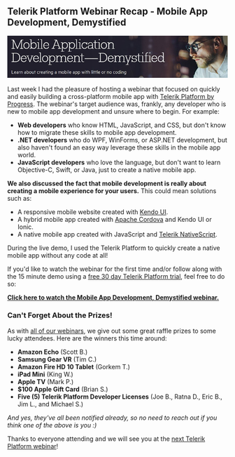 ## Telerik Platform Webinar Recap - Mobile App Development, Demystified

[![mobile app development webinar](sep-webinar-guy.jpg)](http://www.telerik.com/webinars/appbuilder/mobile-application-development-demystified)

Last week I had the pleasure of hosting a webinar that focused on quickly and easily building a cross-platform mobile app with [Telerik Platform by Progress](http://www.telerik.com/platform). The webinar's target audience was, frankly, any developer who is new to mobile app development and unsure where to begin. For example:

- **Web developers** who know HTML, JavaScript, and CSS, but don't know how to migrate these skills to mobile app development.
- **.NET developers** who do WPF, WinForms, or ASP.NET development, but also haven't found an easy way leverage these skills in the mobile app world.
- **JavaScript developers** who love the language, but don't want to learn Objective-C, Swift, or Java, just to create a native mobile app.

**We also discussed the fact that mobile development is really about creating a mobile experience for your users.** This could mean solutions such as:

- A responsive mobile website created with [Kendo UI](http://www.telerik.com/kendo-ui).
- A hybrid mobile app created with [Apache Cordova](https://cordova.apache.org/) and Kendo UI or Ionic.
- A native mobile app created with JavaScript and [Telerik NativeScript](http://www.nativescript.org/).

During the live demo, I used the Telerik Platform to quickly create a native mobile app without any code at all!

If you'd like to watch the webinar for the first time and/or follow along with the 15 minute demo using a [free 30 day Telerik Platform trial](https://platform.telerik.com), feel free to do so:

**[Click here to watch the Mobile App Development, Demystified webinar.](http://www.telerik.com/webinars/appbuilder/mobile-application-development-demystified)**

### Can't Forget About the Prizes!

As with [all of our webinars](http://www.telerik.com/webinars/platform), we give out some great raffle prizes to some lucky attendees. Here are the winners this time around:

- **Amazon Echo** (Scott B.)
- **Samsung Gear VR** (Tim C.)
- **Amazon Fire HD 10 Tablet** (Gorkem T.)
- **iPad Mini** (King W.)
- **Apple TV** (Mark P.)
- **$100 Apple Gift Card** (Brian S.)
- **Five (5) Telerik Platform Developer Licenses** (Joe B., Ratna D., Eric B., Jim L., and Michael S.)

*And yes, they've all been notified already, so no need to reach out if you think one of the above is you :)*

Thanks to everyone attending and we will see you at the [next Telerik Platform webinar](http://www.telerik.com/webinars/platform)!



